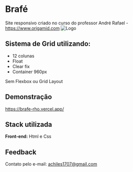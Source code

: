 # Brafé

Site responsivo criado no curso do professor André Rafael -
https://www.origamid.com
![Logo](https://bikcraft-01.vercel.app/img/screenshot.png)

## Sistema de Grid utilizando:

- 12 colunas
- Float
- Clear fix
- Container 960px

Sem Flexbox ou Grid Layout

## Demonstração

https://brafe-rho.vercel.app/

## Stack utilizada

**Front-end:** Html e Css

## Feedback

Contato pelo e-mail: achiles1707@gmail.com

